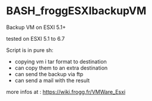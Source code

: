 # BASH_froggESXIbackupVM
Backup VM on ESXI 5.1+

tested on ESXI 5.1 to 6.7

Script is in pure sh:
- copying vm i tar format to destination
- can copy them to an extra destination
- can send the backup via ftp
- can send a mail with the result

more infos at :
https://wiki.frogg.fr/VMWare_Esxi

